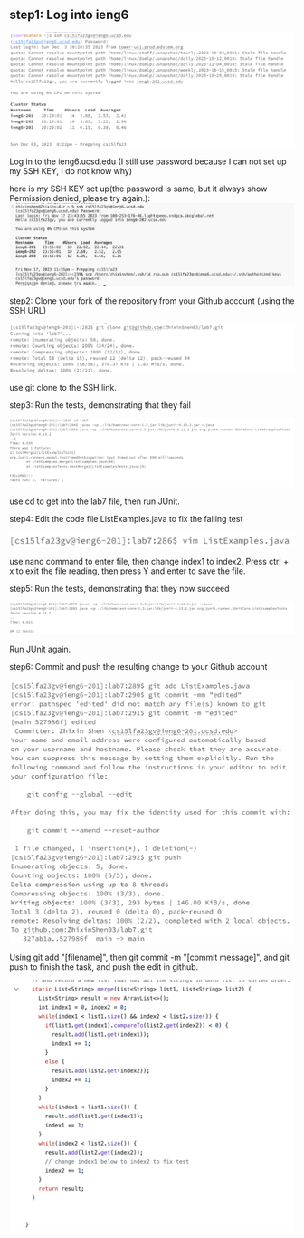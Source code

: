 ## step1: Log into ieng6

![Image](lab4redo-1.png.png)

Log in to the ieng6.ucsd.edu (I still use password because I can not set up my SSH KEY, I do not know why)

here is my SSH KEY set up(the password is same, but it always show Permission denied, please try again.): 
![Image](lab4-9.png)


step2: Clone your fork of the repository from your Github account (using the SSH URL)

![Image](lab4redo-2.png.png)

use git clone to the SSH link.

step3: Run the tests, demonstrating that they fail

![Image](lab4redo-3.png.png)

use cd to get into the lab7 file, then run JUnit.

step4: Edit the code file ListExamples.java to fix the failing test

![Image](lab4redo-4.png.png)

use nano command to enter file, then change index1 to index2. Press ctrl + x to exit the file reading, then press Y and enter to save the file.

step5: Run the tests, demonstrating that they now succeed

![Image](lab4redo-5.png.png)

Run JUnit again.

step6: Commit and push the resulting change to your Github account

![Image](lab4redo-6.png.png)

Using git add "[filename]", then git commit -m "[commit message]", and git push to finish the task, and push the edit in github.

![Image](lab4-8.png)

